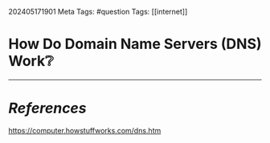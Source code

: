 202405171901
Meta Tags: #question 
Tags: [[internet]]

# How Do Domain Name Servers (DNS) Work❔






---
# *References*
https://computer.howstuffworks.com/dns.htm